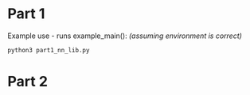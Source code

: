 # Part 1

Example use - runs example_main():
_(assuming environment is correct)_

`python3 part1_nn_lib.py`

# Part 2

